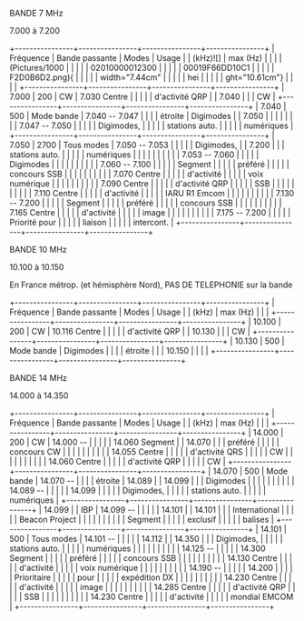 BANDE 7 MHz

7.000 à 7.200

+----------------+----------------+----------------+----------------+
| Fréquence      | Bande passante | Modes          | Usage          |
| (kHz)![]       | max (Hz)       |                |                |
| (Pictures/1000 |                |                |                |
| 02010000012300 |                |                |                |
| 00019F66DD10C1 |                |                |                |
| F2D0B6D2.png){ |                |                |                |
| width="7.44cm" |                |                |                |
| hei            |                |                |                |
| ght="10.61cm"} |                |                |                |
+----------------+----------------+----------------+----------------+
| 7.000          | 200            | CW             | 7.030 Centre   |
|                |                |                | d'activité QRP |
| 7.040          |                |                | CW             |
+----------------+----------------+----------------+----------------+
| 7.040          | 500            | Mode bande     | 7.040 -- 7.047 |
|                |                | étroite        | Digimodes      |
| 7.050          |                |                |                |
|                |                |                | 7.047 -- 7.050 |
|                |                |                | Digimodes,     |
|                |                |                | stations auto. |
|                |                |                | numériques     |
+----------------+----------------+----------------+----------------+
| 7.050          | 2700           | Tous modes     | 7.050 -- 7.053 |
|                |                |                | Digimodes,     |
| 7.200          |                |                | stations auto. |
|                |                |                | numériques     |
|                |                |                |                |
|                |                |                | 7.053 -- 7.060 |
|                |                |                | Digimodes      |
|                |                |                |                |
|                |                |                | 7.060 -- 7.100 |
|                |                |                | Segment        |
|                |                |                | préféré        |
|                |                |                | concours SSB   |
|                |                |                |                |
|                |                |                | 7.070 Centre   |
|                |                |                | d'activité     |
|                |                |                | voix numérique |
|                |                |                |                |
|                |                |                | 7.090 Centre   |
|                |                |                | d'activité QRP |
|                |                |                | SSB            |
|                |                |                |                |
|                |                |                | 7.110 Centre   |
|                |                |                | d'activité     |
|                |                |                | IARU R1 Emcom  |
|                |                |                |                |
|                |                |                | 7.130 -- 7.200 |
|                |                |                | Segment        |
|                |                |                | préféré        |
|                |                |                | concours SSB   |
|                |                |                |                |
|                |                |                | 7.165 Centre   |
|                |                |                | d'activité     |
|                |                |                | image          |
|                |                |                |                |
|                |                |                | 7.175 -- 7.200 |
|                |                |                | Priorité pour  |
|                |                |                | liaison        |
|                |                |                | intercont.     |
+----------------+----------------+----------------+----------------+

BANDE 10 MHz

10.100 à 10.150

En France métrop. (et hémisphère Nord), PAS DE TELEPHONIE sur la bande

+----------------+----------------+----------------+----------------+
| Fréquence      | Bande passante | Modes          | Usage          |
| (kHz)          | max (Hz)       |                |                |
+----------------+----------------+----------------+----------------+
| 10.100         | 200            | CW             | 10.116 Centre  |
|                |                |                | d'activité QRP |
| 10.130         |                |                | CW             |
+----------------+----------------+----------------+----------------+
| 10.130         | 500            | Mode bande     | Digimodes      |
|                |                | étroite        |                |
| 10.150         |                |                |                |
+----------------+----------------+----------------+----------------+

BANDE 14 MHz

14.000 à 14.350

+----------------+----------------+----------------+----------------+
| Fréquence      | Bande passante | Modes          | Usage          |
| (kHz)          | max (Hz)       |                |                |
+----------------+----------------+----------------+----------------+
| 14.000         | 200            | CW             | 14.000 --      |
|                |                |                | 14.060 Segment |
| 14.070         |                |                | préféré        |
|                |                |                | concours CW    |
|                |                |                |                |
|                |                |                | 14.055 Centre  |
|                |                |                | d'activité QRS |
|                |                |                | CW             |
|                |                |                |                |
|                |                |                | 14.060 Centre  |
|                |                |                | d'activité QRP |
|                |                |                | CW             |
+----------------+----------------+----------------+----------------+
| 14.070         | 500            | Mode bande     | 14.070 --      |
|                |                | étroite        | 14.089         |
| 14.099         |                |                | Digimodes      |
|                |                |                |                |
|                |                |                | 14.089 --      |
|                |                |                | 14.099         |
|                |                |                | Digimodes,     |
|                |                |                | stations auto. |
|                |                |                | numériques     |
+----------------+----------------+----------------+----------------+
| 14.099         |                | IBP            | 14.099 --      |
|                |                |                | 14.101         |
| 14.101         |                |                | International  |
|                |                |                | Beacon Project |
|                |                |                |                |
|                |                |                | Segment        |
|                |                |                | exclusif       |
|                |                |                | balises        |
+----------------+----------------+----------------+----------------+
| 14.101         | 500            | Tous modes     | 14.101 --      |
|                |                |                | 14.112         |
| 14.350         |                |                | Digimodes,     |
|                |                |                | stations auto. |
|                |                |                | numériques     |
|                |                |                |                |
|                |                |                | 14.125 --      |
|                |                |                | 14.300 Segment |
|                |                |                | préféré        |
|                |                |                | concours SSB   |
|                |                |                |                |
|                |                |                | 14.130 Centre  |
|                |                |                | d'activité     |
|                |                |                | voix numérique |
|                |                |                |                |
|                |                |                | 14.190 --      |
|                |                |                | 14.200         |
|                |                |                | Prioritaire    |
|                |                |                | pour           |
|                |                |                | expédition DX  |
|                |                |                |                |
|                |                |                | 14.230 Centre  |
|                |                |                | d'activité     |
|                |                |                | image          |
|                |                |                |                |
|                |                |                | 14.285 Centre  |
|                |                |                | d'activité QRP |
|                |                |                | SSB            |
|                |                |                |                |
|                |                |                | 14.230 Centre  |
|                |                |                | d'activité     |
|                |                |                | mondial EMCOM  |
+----------------+----------------+----------------+----------------+
